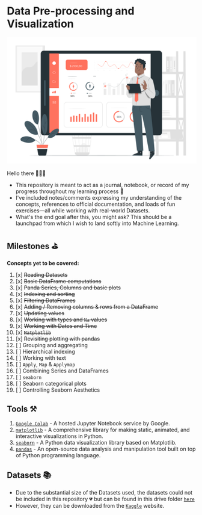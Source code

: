 # Data Pre-processing and Visualization

<p align="center">
  <img src='pics/data.svg'  width='700'/>
</p>

Hello there 👋👋👋
+ This repository is meant to act as a journal, notebook, or record of my progress throughout my learning process 📓 
+ I've included notes/comments expressing my understanding of the concepts, references to official documentation, and loads of fun exercises—all while working with real-world Datasets.  
+ What's the end goal after this, you might ask? This should be a launchpad from which I wish to land softly into Machine Learning.

## Milestones ⛳
**Concepts yet to be covered:**  
1. [x] ~~Reading Datasets~~
2. [x] ~~Basic DataFrame computations~~
3. [x] ~~Panda Series, Columns and basic plots~~
4. [x] ~~Indexing and sorting~~
5. [x] ~~Filtering DataFrames~~
6. [x] ~~Adding / Removing columns & rows from a DataFrame~~
7. [x] ~~Updating values~~
8. [x] ~~Working with types and `Na` values~~
9. [x] ~~Working with Dates and Time~~
10. [x] ~~`Matplotlib`~~
11. [x] ~~Revisiting plotting with pandas~~
12. [ ] Grouping and aggregating
13. [ ] Hierarchical indexing
14. [ ] Working with text
15. [ ] `Apply`, `Map` & `Applymap`
16. [ ] Combining Series and DataFrames
17. [ ] `seaborn`
18. [ ] Seaborn categorical plots
19. [ ] Controlling Seaborn Aesthetics

## Tools ⚒
1. [`Google Colab`](https://colab.google/) - A hosted Jupyter Notebook service by Google.
2. [`matplotlib`](https://matplotlib.org/) - A comprehensive library for making static, animated, and interactive visualizations in Python.
3. [`seaborn`](https://seaborn.pydata.org/) - A Python data visualization library based on Matplotlib.
4. [`pandas`](https://pandas.pydata.org/docs/index.html) - An open-source data analysis and manipulation tool built on top of Python programming language.


## Datasets 📚
+ Due to the substantial size of the Datasets used, the datasets could not be included in this repository 💔 but can be found in this drive folder [`here`](https://drive.google.com/drive/folders/1LgOQtAIGLO0bkD3RoQtwxjmLmKjPLWCC?usp=drive_link) 
+ However, they can be downloaded from the [`Kaggle`](https://www.kaggle.com/datasets) website.
